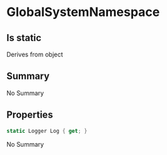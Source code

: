 # GlobalSystemNamespace

## Is static
Derives from object

## Summary

No Summary
## Properties

```c#
static Logger Log { get; } 
```
No Summary
